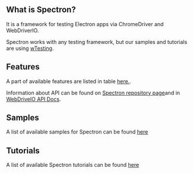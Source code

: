 ## What is Spectron?

It is a framework for testing Electron apps via ChromeDriver and WebDriverIO.

Spectron works with any testing framework, but our samples and tutorials are using [wTesting](https://github.com/Wandalen/wTesting).


## Features

A part of available features are listed in table [here.](../Comparison.md).

Information about API can be found on [Spectron repository page](https://github.com/electron-userland/spectron)and in [WebDriveIO API Docs](https://webdriver.io/docs/api.html).

## Samples

A list of available samples for Spectron can be found [here](../doc/Samples)

## Tutorials

A list of available Spectron tutorials can be found [here](../doc/README)


